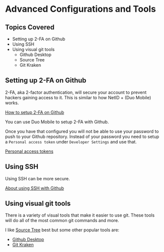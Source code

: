 # Advanced Configurations and Tools

## Topics Covered

* Setting up 2-FA on Github
* Using SSH
* Using visual git tools
  * Github Desktop
  * Source Tree
  * Git Kraken

## Setting up 2-FA on Github

2-FA, aka 2-factor authentication, will secure your account to prevent hackers gaining access to it. This is similar to how NetID + (Duo Mobile) works.

[How to setup 2-FA on Github](https://help.github.com/articles/configuring-two-factor-authentication/)

You can use Duo Mobile to setup 2-FA with Github.

Once you have that configured you will not be able to use your password to push to your Github repository. Instead of your password you need to setup a `Personal access token` under `Developer Settings` and use that.

[Personal access tokens](https://github.com/settings/tokens)

## Using SSH

Using SSH can be more secure.

[About using SSH with Github](https://help.github.com/articles/connecting-to-github-with-ssh/)

## Using visual git tools

There is a variety of visual tools that make it easier to use git. These tools will do all of the most common git commands and more.

I like [Source Tree](https://www.sourcetreeapp.com/) best but some other popular tools are:

* [Github Desktop](https://desktop.github.com/)
* [Git Kraken](https://www.gitkraken.com/)

